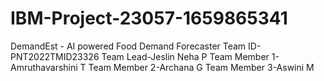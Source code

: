 # IBM-Project-23057-1659865341
DemandEst - AI powered Food Demand Forecaster
Team ID-PNT2022TMID23326
Team Lead-Jeslin Neha P
Team Member 1-Amruthavarshini T
Team Member 2-Archana G
Team Member 3-Aswini M

